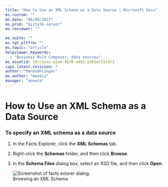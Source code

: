 ```yaml
---
title: "How to Use an XML Schema as a Data Source | Microsoft Docs"
ms.custom: ""
ms.date: "06/08/2017"
ms.prod: "biztalk-server"
ms.reviewer: ""

ms.suite: ""
ms.tgt_pltfrm: ""
ms.topic: "article"
helpviewer_keywords: 
  - "Business Rule Composer, data sources"
ms.assetid: 10cc1eac-a2a4-46f0-a462-a391ec531471
caps.latest.revision: 7
author: "MandiOhlinger"
ms.author: "mandia"
manager: "anneta"
---
```

# How to Use an XML Schema as a Data Source
### To specify an XML schema as a data source  
  
1. In the Facts Explorer, click the **XML Schemas** tab.  
  
2. Right-click the **Schemas** folder, and then click **Browse**.  
  
3. In the **Schema Files** dialog box, select an XSD file, and then click **Open**.  
  
   ![Screenshot of facts exlorer dialog.](../core/media/ebiz-bre-factsexplorer-xml.gif "ebiz_bre_factsexplorer_xml")  
   Browsing an XML Schema